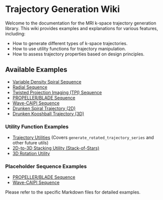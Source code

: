 # Trajectory Generation Wiki

Welcome to the documentation for the MRI k-space trajectory generation library.
This wiki provides examples and explanations for various features, including:

- How to generate different types of k-space trajectories.
- How to use utility functions for trajectory manipulation.
- How to assess trajectory properties based on design principles.

## Available Examples

- [Variable Density Spiral Sequence](./variable_density_spiral.md)
- [Radial Sequence](./radial_sequence.md)
- [Twisted Projection Imaging (TPI) Sequence](./tpi_sequence.md)
- [PROPELLER/BLADE Sequence](./propeller_blade_sequence.md)
- [Wave-CAIPI Sequence](./wave_caipi_sequence.md)
- [Drunken Spiral Trajectory (2D)](./drunken_spiral.md)
- [Drunken Kooshball Trajectory (3D)](./drunken_kooshball.md)

### Utility Function Examples
- [Trajectory Utilities](./utils.md) (Covers `generate_rotated_trajectory_series` and other future utils)
- [2D-to-3D Stacking Utility (Stack-of-Stars)](./stack_2d_to_3d_utility.md) <!-- This specific page might be merged into utils.md or kept if very detailed -->
- [3D Rotation Utility](./rotate_3d_utility.md) <!-- This specific page might be merged into utils.md or kept if very detailed -->

### Placeholder Sequence Examples
- [PROPELLER/BLADE Sequence](./propeller_blade_sequence.md)
- [Wave-CAIPI Sequence](./wave_caipi_sequence.md)

Please refer to the specific Markdown files for detailed examples.
